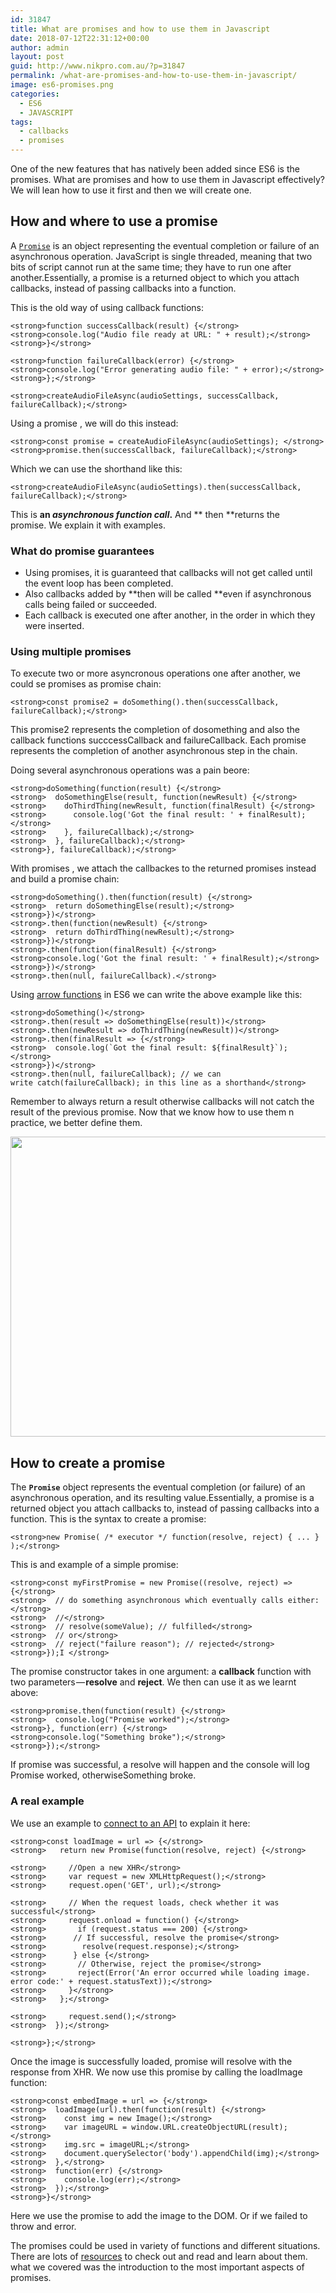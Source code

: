 ```yaml
---
id: 31847
title: What are promises and how to use them in Javascript
date: 2018-07-12T22:31:12+00:00
author: admin
layout: post
guid: http://www.nikpro.com.au/?p=31847
permalink: /what-are-promises-and-how-to-use-them-in-javascript/
image: es6-promises.png
categories:
  - ES6
  - JAVASCRIPT
tags:
  - callbacks
  - promises
---
```

One of the new features that has natively been added since ES6 is the promises. What are promises and how to use them in Javascript effectively? We will lean how to use it first and then we will create one.

## How and where to use a promise

A [`Promise`](https://developer.mozilla.org/en-US/docs/Web/JavaScript/Reference/Global_Objects/Promise "The Promise object represents the eventual completion (or failure) of an asynchronous operation, and its resulting value.") is an object representing the eventual completion or failure of an asynchronous operation. JavaScript is single threaded, meaning that two bits of script cannot run at the same time; they have to run one after another.Essentially, a promise is a returned object to which you attach callbacks, instead of passing callbacks into a function.

This is the old way of using callback functions:

`<strong>function successCallback(result) {</strong>`  
`<strong>console.log("Audio file ready at URL: " + result);</strong>`  
`<strong>}</strong>`

`<strong>function failureCallback(error) {</strong>`  
`<strong>console.log("Error generating audio file: " + error);</strong>`  
`<strong>};</strong>`

`<strong>createAudioFileAsync(audioSettings, successCallback, failureCallback);</strong>`

Using a promise , we will do this instead:

`<strong>const promise = createAudioFileAsync(audioSettings); </strong>`  
`<strong>promise.then(successCallback, failureCallback);</strong>`

Which we can use the shorthand like this:

`<strong>createAudioFileAsync(audioSettings).then(successCallback, failureCallback);</strong>`

This is **an _asynchronous function call_.** And ** then **returns the promise. We explain it with examples.

### What do promise guarantees

  * Using promises, it is guaranteed that callbacks will not get called until the event loop has been completed.
  * Also callbacks added by **then will be called **even if asynchronous calls being failed or succeeded.
  * Each callback is executed one after another, in the order in which they were inserted.

### Using multiple promises

To execute two or more asyncronous operations one after another, we could se promises as promise chain:

`<strong>const promise2 = doSomething().then(successCallback, failureCallback);</strong>`

This promise2 represents the completion of dosomething and also the callback functions succcessCallback and failureCallback. Each promise represents the completion of another asynchronous step in the chain.

Doing several asynchronous operations was a pain beore:

`<strong>doSomething(function(result) {</strong>`  
`<strong>  doSomethingElse(result, function(newResult) {</strong>`  
`<strong>    doThirdThing(newResult, function(finalResult) {</strong>`  
`<strong>      console.log('Got the final result: ' + finalResult);</strong>`  
`<strong>    }, failureCallback);</strong>`  
`<strong>  }, failureCallback);</strong>`  
`<strong>}, failureCallback);</strong>`

With promises , we attach the callbackes to the returned promises instead and build a promise chain:

`<strong>doSomething().then(function(result) {</strong>`  
`<strong>  return doSomethingElse(result);</strong>`  
`<strong>})</strong>`  
`<strong>.then(function(newResult) {</strong>`  
`<strong>  return doThirdThing(newResult);</strong>`  
`<strong>})</strong>`  
`<strong>.then(function(finalResult) {</strong>`  
`<strong>console.log('Got the final result: ' + finalResult);</strong>`  
`<strong>})</strong>`  
`<strong>.then(null, failureCallback).</strong>`

Using [arrow functions](http://www.nikpro.com.au/all-you-need-to-know-about-arrow-functions-in-javascript/) in ES6 we can write the above example like this:

`<strong>doSomething()</strong>`  
`<strong>.then(result => doSomethingElse(result))</strong>`  
`<strong>.then(newResult => doThirdThing(newResult))</strong>`  
`<strong>.then(finalResult => {</strong>`  
``<strong>  console.log(`Got the final result: ${finalResult}`);</strong>``  
`<strong>})</strong>`  
`<strong>.then(null, failureCallback); // we can write catch(failureCallback); in this line as a shorthand</strong>`

Remember to always return a result otherwise callbacks will not catch the result of the previous promise. Now that we know how to use them n practice, we better define them.

<img class="aligncenter wp-image-31849 size-full" src="http://www.nikpro.com.aupromised-land.jpeg" alt="" width="640" height="480" srcset="http://testgatsby.localpromised-land.jpeg 640w, http://testgatsby.localpromised-land-300x225.jpeg 300w" sizes="(max-width: 640px) 100vw, 640px" /> 

## How to create a promise

The **`Promise`** object represents the eventual completion (or failure) of an asynchronous operation, and its resulting value.Essentially, a promise is a returned object you attach callbacks to, instead of passing callbacks into a function. This is the syntax to create a promise:

`<strong>new Promise( /* executor */ function(resolve, reject) { ... } );</strong>`

This is and example of a simple promise:

`<strong>const myFirstPromise = new Promise((resolve, reject) => {</strong>`  
`<strong>  // do something asynchronous which eventually calls either:</strong>`  
`<strong>  //</strong>`  
`<strong>  // resolve(someValue); // fulfilled</strong>`  
`<strong>  // or</strong>`  
`<strong>  // reject("failure reason"); // rejected</strong>`  
`<strong>});I </strong>`

The promise constructor takes in one argument: a **callback** function with two parameters — **resolve** and **reject**. We then can use it as we learnt above:

`<strong>promise.then(function(result) {</strong>`  
`<strong>  console.log("Promise worked");</strong>`  
`<strong>}, function(err) {</strong>`  
`<strong>console.log("Something broke");</strong>`  
`<strong>});</strong>`

If promise was successful, a resolve will happen and the console will log Promise worked, otherwiseSomething broke.

### A real example

We use an example to [connect to an API](http://www.nikpro.com.au/how-to-connect-to-an-api-with-javascript-in-a-real-app/) to explain it here:

`<strong>const loadImage = url => {</strong>`  
`<strong>   return new Promise(function(resolve, reject) {</strong>`

`<strong>     //Open a new XHR</strong>`  
`<strong>     var request = new XMLHttpRequest();</strong>`  
`<strong>     request.open('GET', url);</strong>`

`<strong>     // When the request loads, check whether it was successful</strong>`  
`<strong>     request.onload = function() {</strong>`  
`<strong>       if (request.status === 200) {</strong>`  
`<strong>      // If successful, resolve the promise</strong>`  
`<strong>        resolve(request.response);</strong>`  
`<strong>      } else {</strong>`  
`<strong>       // Otherwise, reject the promise</strong>`  
`<strong>       reject(Error('An error occurred while loading image. error code:' + request.statusText));</strong>`  
`<strong>     }</strong>`  
`<strong>   };</strong>`

`<strong>     request.send();</strong>`  
`<strong>  });</strong>`

`<strong>};</strong>`

Once the image is successfully loaded, promise will resolve with the response from XHR. We now use this promise by calling the loadImage function:

`<strong>const embedImage = url => {</strong>`  
`<strong>  loadImage(url).then(function(result) {</strong>`  
`<strong>    const img = new Image();</strong>`  
`<strong>    var imageURL = window.URL.createObjectURL(result);</strong>`  
`<strong>    img.src = imageURL;</strong>`  
`<strong>    document.querySelector('body').appendChild(img);</strong>`  
`<strong>  },</strong>`  
`<strong>  function(err) {</strong>`  
`<strong>    console.log(err);</strong>`  
`<strong>  });</strong>`  
`<strong>}</strong>`

Here we use the promise to add the image to the DOM. Or if we failed to throw and error. 

The promises could be used in variety of functions and different situations. There are lots of <a href="https://developer.mozilla.org/en-US/docs/Web/JavaScript/Reference/Global_Objects/Promise" target="_blank" rel="noopener noreferrer">resources</a> to check out and read and learn about them. what we covered was the introduction to the most important aspects of promises.